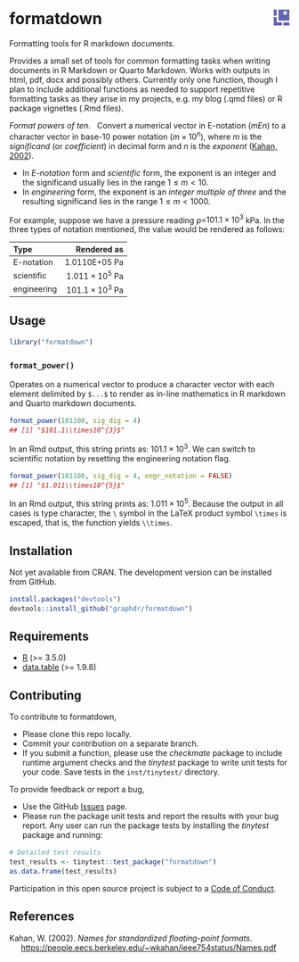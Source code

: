 
<!-- Edit README.Rmd (not README.md) -->

<br>

# formatdown <img src="man/figures/logo.png" align="right" style="float:right; height:30px;">

Formatting tools for R markdown documents.

Provides a small set of tools for common formatting tasks when writing
documents in R Markdown or Quarto Markdown. Works with outputs in html,
pdf, docx and possibly others. Currently only one function, though I
plan to include additional functions as needed to support repetitive
formatting tasks as they arise in my projects, e.g. my blog (.qmd files)
or R package vignettes (.Rmd files).

*Format powers of ten.*   Convert a numerical vector in E-notation
(*mEn*) to a character vector in base-10 power notation
$(m \times 10^n)$, where $m$ is the *significand* (or *coefficient*) in
decimal form and $n$ is the *exponent* ([Kahan, 2002](#ref-Kahan:2002)).

- In *E-notation* form and *scientific* form, the exponent is an integer
  and the significand usually lies in the range $1 \leq m < 10$.
- In *engineering* form, the exponent is an *integer multiple of three*
  and the resulting significand lies in the range $1 \leq m < 1000$.

For example, suppose we have a pressure reading $p =$$101.1\times10^{3}$
kPa. In the three types of notation mentioned, the value would be
rendered as follows:

| Type        |            Rendered as |
|:------------|-----------------------:|
| E-notation  |          1.0110E+05 Pa |
| scientific  | $1.011\times10^{5}$ Pa |
| engineering | $101.1\times10^{3}$ Pa |

## Usage

``` r
library("formatdown")
```

### `format_power()`

Operates on a numerical vector to produce a character vector with each
element delimited by `$...$` to render as in-line mathematics in R
markdown and Quarto markdown documents.

``` r
format_power(101100, sig_dig = 4)
## [1] "$101.1\\times10^{3}$"
```

In an Rmd output, this string prints as: $101.1\times10^{3}$. We can
switch to scientific notation by resetting the engineering notation
flag.

``` r
format_power(101100, sig_dig = 4, engr_notation = FALSE)
## [1] "$1.011\\times10^{5}$"
```

In an Rmd output, this string prints as: $1.011\times10^{5}$. Because
the output in all cases is type character, the `\` symbol in the LaTeX
product symbol `\times` is escaped, that is, the function yields
`\\times`.

## Installation

Not yet available from CRAN. The development version can be installed
from GitHub.

``` r
install.packages("devtools")
devtools::install_github("graphdr/formatdown")
```

## Requirements

- <a href="https://www.r-project.org/" target="_blank">R</a> (\>= 3.5.0)
- <a href="https://rdatatable.gitlab.io/data.table/"
  target="_blank">data.table</a> (\>= 1.9.8)

## Contributing

To contribute to formatdown,

- Please clone this repo locally.  
- Commit your contribution on a separate branch.
- If you submit a function, please use the *checkmate* package to
  include runtime argument checks and the *tinytest* package to write
  unit tests for your code. Save tests in the `inst/tinytest/`
  directory.

To provide feedback or report a bug,

- Use the GitHub <a href="https://github.com/graphdr/formatdown/issues">
  Issues</a> page.
- Please run the package unit tests and report the results with your bug
  report. Any user can run the package tests by installing the
  *tinytest* package and running:

``` r
# Detailed test results
test_results <- tinytest::test_package("formatdown")
as.data.frame(test_results)
```

Participation in this open source project is subject to a [Code of
Conduct](CONDUCT.html).

## References

<div id="refs" class="references csl-bib-body hanging-indent"
line-spacing="2">

<div id="ref-Kahan:2002" class="csl-entry">

Kahan, W. (2002). *Names for standardized floating-point formats*.
<https://people.eecs.berkeley.edu/~wkahan/ieee754status/Names.pdf>

</div>

</div>
